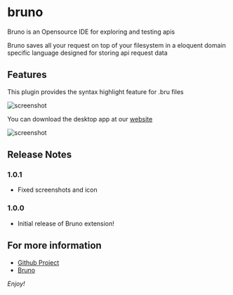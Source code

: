# bruno

Bruno is an Opensource IDE for exploring and testing apis

Bruno saves all your request on top of your filesystem in a eloquent domain specific language designed for storing api request data

## Features
This plugin provides the syntax highlight feature for .bru files

![screenshot](https://raw.githubusercontent.com/usebruno/bruno-ide-extensions/main/packages/vscode/images/syntax-highlighting.png)

You can download the desktop app at our [website](https://www.usebruno.com)


![screenshot](https://raw.githubusercontent.com/usebruno/bruno-ide-extensions/main/packages/vscode/images/screenshot.png)

## Release Notes


### 1.0.1
* Fixed screenshots and icon


### 1.0.0
* Initial release of Bruno extension!

## For more information

* [Github Project](https://github.com/usebruno/bruno)
* [Bruno](https://usebruno.com/)

*Enjoy!*
